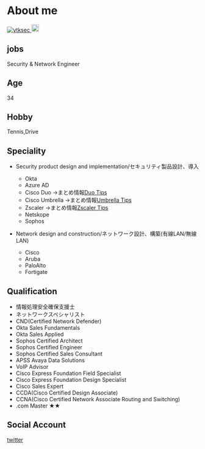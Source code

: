 # About me

<p align="left"> 
  <a href="https://github.com/ytksec/ytksec/">
    <img src="https://komarev.com/ghpvc/?username=ytksec" alt="ytksec" />
  </a>
  <a href="http://twitter.com/ytksec">
    <img height="20" src="https://img.shields.io/twitter/follow/ytksec?label=Twitter&logo=twitter&style=flat" />
  </a>
</p>


## jobs

Security & Network Engineer

## Age

34

## Hobby

Tennis,Drive

## Speciality

+ Security product design and implementation/セキュリティ製品設計、導入  
  + Okta  
  + Azure AD  
  + Cisco Duo       →まとめ情報[Duo Tips](https://github.com/ytksec/CiscoDuo-Tips)
  + Cisco Umbrella  →まとめ情報[Umbrella Tips](https://github.com/ytksec/CiscoUmbrella-Tips)
  + Zscaler         →まとめ情報[Zscaler Tips](https://github.com/ytksec/Zscaler-Tips)
  + Netskope  
  + Sophos  

+ Network design and construction/ネットワーク設計、構築(有線LAN/無線LAN)    
  + Cisco  
  + Aruba  
  + PaloAlto  
  + Fortigate  
  
## Qualification

+ 情報処理安全確保支援士
+ ネットワークスペシャリスト
+ CND(Certified Network Defender)
+ Okta Sales Fundamentals  
+ Okta Sales Applied  
+ Sophos Certified Architect  
+ Sophos Certified Engineer  
+ Sophos Certified Sales Consultant  
+ APSS Avaya Data Solutions  
+ VoIP Advisor  
+ Cisco Express Foundation Field Specialist  
+ Cisco Express Foundation Design Specialist  
+ Cisco Sales Expert  
+ CCDA(Cisco Certified Design Associate)  
+ CCNA(Cisco Certified Network Associate Routing and Switching)  
+ .com Master ★★  

## Social Account

  [twitter](https://twitter.com/ytksec)


